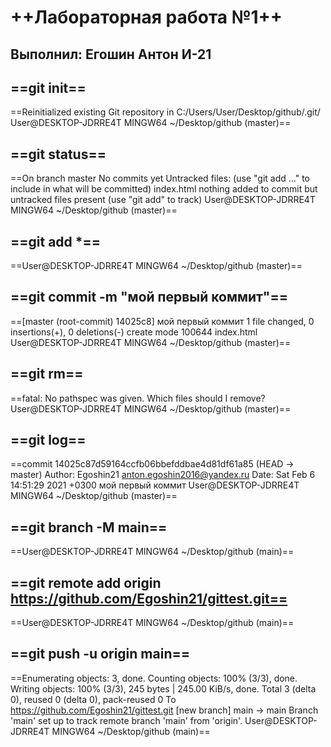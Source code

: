 # ++Лабораторная работа №1++
## Выполнил: Егошин Антон И-21
## ==git init==
==Reinitialized existing Git repository in C:/Users/User/Desktop/github/.git/
User@DESKTOP-JDRRE4T MINGW64 ~/Desktop/github (master)==
## ==git status==
==On branch master
No commits yet
Untracked files: (use "git add ..." to include in what will be committed) index.html
nothing added to commit but untracked files present (use "git add" to track)
User@DESKTOP-JDRRE4T MINGW64 ~/Desktop/github (master)==
## ==git add *==
==User@DESKTOP-JDRRE4T MINGW64 ~/Desktop/github (master)==
## ==git commit -m "мой первый коммит"==
==[master (root-commit) 14025c8] мой первый коммит 1 file changed, 0 insertions(+), 0 deletions(-) create mode 100644 index.html
User@DESKTOP-JDRRE4T MINGW64 ~/Desktop/github (master)==
## ==git rm==
==fatal: No pathspec was given. Which files should I remove?
User@DESKTOP-JDRRE4T MINGW64 ~/Desktop/github (master)==
## ==git log==
==commit 14025c87d59164ccfb06bbefddbae4d81df61a85 (HEAD -> master) Author: Egoshin21 anton.egoshin2016@yandex.ru Date: Sat Feb 6 14:51:29 2021 +0300
мой первый коммит
User@DESKTOP-JDRRE4T MINGW64 ~/Desktop/github (master)==
## ==git branch -M main==
==User@DESKTOP-JDRRE4T MINGW64 ~/Desktop/github (main)==
## ==git remote add origin https://github.com/Egoshin21/gittest.git==
==User@DESKTOP-JDRRE4T MINGW64 ~/Desktop/github (main)==
## ==git push -u origin main==
==Enumerating objects: 3, done. Counting objects: 100% (3/3), done. Writing objects: 100% (3/3), 245 bytes | 245.00 KiB/s, done. Total 3 (delta 0), reused 0 (delta 0), pack-reused 0 To https://github.com/Egoshin21/gittest.git
[new branch] main -> main Branch 'main' set up to track remote branch 'main' from 'origin'.
User@DESKTOP-JDRRE4T MINGW64 ~/Desktop/github (main)==